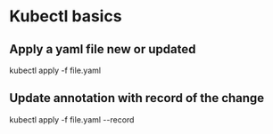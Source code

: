 # Kubectl basics #

## Apply a yaml file new or updated ##

kubectl apply -f file.yaml

## Update annotation with record of the change ##

kubectl apply -f file.yaml --record